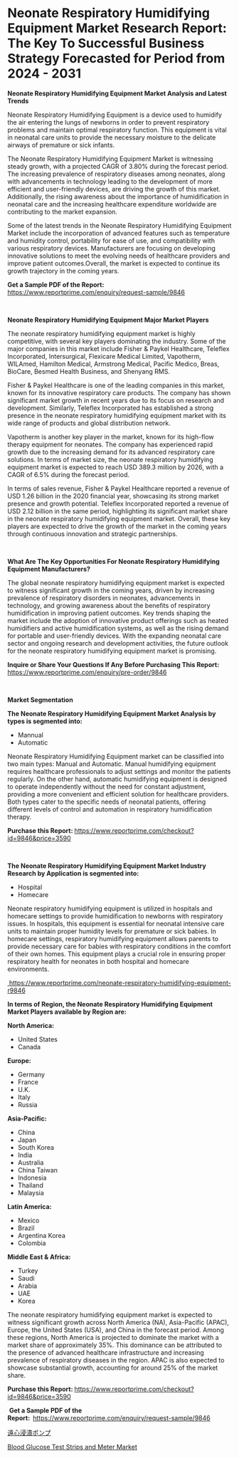 <p><h1>Neonate Respiratory Humidifying Equipment Market Research Report: The Key To Successful Business Strategy Forecasted for Period from 2024 - 2031</h1></p><p><strong>Neonate Respiratory Humidifying Equipment Market Analysis and Latest Trends</strong></p>
<p><p>Neonate Respiratory Humidifying Equipment is a device used to humidify the air entering the lungs of newborns in order to prevent respiratory problems and maintain optimal respiratory function. This equipment is vital in neonatal care units to provide the necessary moisture to the delicate airways of premature or sick infants.</p><p>The Neonate Respiratory Humidifying Equipment Market is witnessing steady growth, with a projected CAGR of 3.80% during the forecast period. The increasing prevalence of respiratory diseases among neonates, along with advancements in technology leading to the development of more efficient and user-friendly devices, are driving the growth of this market. Additionally, the rising awareness about the importance of humidification in neonatal care and the increasing healthcare expenditure worldwide are contributing to the market expansion.</p><p>Some of the latest trends in the Neonate Respiratory Humidifying Equipment Market include the incorporation of advanced features such as temperature and humidity control, portability for ease of use, and compatibility with various respiratory devices. Manufacturers are focusing on developing innovative solutions to meet the evolving needs of healthcare providers and improve patient outcomes.Overall, the market is expected to continue its growth trajectory in the coming years.</p></p>
<p><strong>Get a Sample PDF of the Report:&nbsp;</strong> <a href="https://www.reportprime.com/enquiry/request-sample/9846">https://www.reportprime.com/enquiry/request-sample/9846</a></p>
<p>&nbsp;</p>
<p><strong>Neonate Respiratory Humidifying Equipment Major Market Players</strong></p>
<p><p>The neonate respiratory humidifying equipment market is highly competitive, with several key players dominating the industry. Some of the major companies in this market include Fisher & Paykel Healthcare, Teleflex Incorporated, Intersurgical, Flexicare Medical Limited, Vapotherm, WILAmed, Hamilton Medical, Armstrong Medical, Pacific Medico, Breas, BioCare, Besmed Health Business, and Shenyang RMS.</p><p>Fisher & Paykel Healthcare is one of the leading companies in this market, known for its innovative respiratory care products. The company has shown significant market growth in recent years due to its focus on research and development. Similarly, Teleflex Incorporated has established a strong presence in the neonate respiratory humidifying equipment market with its wide range of products and global distribution network.</p><p>Vapotherm is another key player in the market, known for its high-flow therapy equipment for neonates. The company has experienced rapid growth due to the increasing demand for its advanced respiratory care solutions. In terms of market size, the neonate respiratory humidifying equipment market is expected to reach USD 389.3 million by 2026, with a CAGR of 6.5% during the forecast period.</p><p>In terms of sales revenue, Fisher & Paykel Healthcare reported a revenue of USD 1.26 billion in the 2020 financial year, showcasing its strong market presence and growth potential. Teleflex Incorporated reported a revenue of USD 2.12 billion in the same period, highlighting its significant market share in the neonate respiratory humidifying equipment market. Overall, these key players are expected to drive the growth of the market in the coming years through continuous innovation and strategic partnerships.</p></p>
<p>&nbsp;</p>
<p><strong>What Are The Key Opportunities For Neonate Respiratory Humidifying Equipment Manufacturers?</strong></p>
<p><p>The global neonate respiratory humidifying equipment market is expected to witness significant growth in the coming years, driven by increasing prevalence of respiratory disorders in neonates, advancements in technology, and growing awareness about the benefits of respiratory humidification in improving patient outcomes. Key trends shaping the market include the adoption of innovative product offerings such as heated humidifiers and active humidification systems, as well as the rising demand for portable and user-friendly devices. With the expanding neonatal care sector and ongoing research and development activities, the future outlook for the neonate respiratory humidifying equipment market is promising.</p></p>
<p><strong>Inquire or Share Your Questions If Any Before Purchasing This Report:</strong> <a href="https://www.reportprime.com/enquiry/pre-order/9846">https://www.reportprime.com/enquiry/pre-order/9846</a></p>
<p>&nbsp;</p>
<p><strong>Market Segmentation</strong></p>
<p><strong>The Neonate Respiratory Humidifying Equipment Market Analysis by types is segmented into:</strong></p>
<p><ul><li>Mannual</li><li>Automatic</li></ul></p>
<p><p>Neonate Respiratory Humidifying Equipment market can be classified into two main types: Manual and Automatic. Manual humidifying equipment requires healthcare professionals to adjust settings and monitor the patients regularly. On the other hand, automatic humidifying equipment is designed to operate independently without the need for constant adjustment, providing a more convenient and efficient solution for healthcare providers. Both types cater to the specific needs of neonatal patients, offering different levels of control and automation in respiratory humidification therapy.</p></p>
<p><strong>Purchase this Report:&nbsp;</strong><a href="https://www.reportprime.com/checkout?id=9846&price=3590">https://www.reportprime.com/checkout?id=9846&price=3590</a></p>
<p>&nbsp;</p>
<p><strong>The Neonate Respiratory Humidifying Equipment Market Industry Research by Application is segmented into:</strong></p>
<p><ul><li>Hospital</li><li>Homecare</li></ul></p>
<p><p>Neonate respiratory humidifying equipment is utilized in hospitals and homecare settings to provide humidification to newborns with respiratory issues. In hospitals, this equipment is essential for neonatal intensive care units to maintain proper humidity levels for premature or sick babies. In homecare settings, respiratory humidifying equipment allows parents to provide necessary care for babies with respiratory conditions in the comfort of their own homes. This equipment plays a crucial role in ensuring proper respiratory health for neonates in both hospital and homecare environments.</p></p>
<p><a href="https://www.reportprime.com/neonate-respiratory-humidifying-equipment-r9846">&nbsp;https://www.reportprime.com/neonate-respiratory-humidifying-equipment-r9846</a></p>
<p><strong>In terms of Region, the Neonate Respiratory Humidifying Equipment Market Players available by Region are:</strong></p>
<p>
    <p> <strong> North America: </strong>
        <ul>
            <li>United States</li>
            <li>Canada</li>
        </ul>
        </p> 
    <p> <strong> Europe: </strong>
        <ul>
            <li>Germany</li>
            <li>France</li>
            <li>U.K.</li>
            <li>Italy</li>
            <li>Russia</li>
        </ul>
        </p> 
    <p> <strong> Asia-Pacific: </strong>
        <ul>
            <li>China</li>
            <li>Japan</li>
            <li>South Korea</li>
            <li>India</li>
            <li>Australia</li>
            <li>China Taiwan</li>
            <li>Indonesia</li>
            <li>Thailand</li>
            <li>Malaysia</li>
        </ul>
        </p> 
    <p> <strong> Latin America: </strong>
        <ul>
            <li>Mexico</li>
            <li>Brazil</li>
            <li>Argentina Korea</li>
            <li>Colombia</li>
        </ul>
        </p> 
    <p> <strong> Middle East & Africa: </strong>
        <ul>
            <li>Turkey</li>
            <li>Saudi</li>
            <li>Arabia</li>
            <li>UAE</li>
            <li>Korea</li>
        </ul>
    </p>
    </p>
<p><p>The neonate respiratory humidifying equipment market is expected to witness significant growth across North America (NA), Asia-Pacific (APAC), Europe, the United States (USA), and China in the forecast period. Among these regions, North America is projected to dominate the market with a market share of approximately 35%. This dominance can be attributed to the presence of advanced healthcare infrastructure and increasing prevalence of respiratory diseases in the region. APAC is also expected to showcase substantial growth, accounting for around 25% of the market share.</p></p>
<p><strong>Purchase this Report: </strong><a href="https://www.reportprime.com/checkout?id=9846&price=3590">https://www.reportprime.com/checkout?id=9846&price=3590</a></p>
<p>&nbsp;<strong>Get a Sample PDF of the Report:&nbsp;&nbsp;</strong><a href="https://www.reportprime.com/enquiry/request-sample/9846">https://www.reportprime.com/enquiry/request-sample/9846</a></p>
<p><strong></strong></p>
<p><p><a href="https://medium.com/@ebbkautzer/%E9%81%A0%E5%BF%83%E6%B5%B8%E6%BC%AC%E3%83%9D%E3%83%B3%E3%83%97%E5%B8%82%E5%A0%B4%E3%81%AF-2024%E5%B9%B4%E3%81%BE%E3%81%A7%E3%81%AE%E5%B8%82%E5%A0%B4%E3%82%B7%E3%82%A7%E3%82%A2-%E8%A6%8F%E6%A8%A1-%E4%BA%88%E6%B8%AC%E3%81%AB%E7%84%A6%E7%82%B9%E3%82%92%E5%BD%93%E3%81%A6%E3%81%A6%E3%81%84%E3%81%BE%E3%81%99-69c0b5b5036b">遠心浸漬ポンプ</a></p><p><a href="https://github.com/RichRobinson5/Market-Research-Report-List-4/blob/main/blood-glucose-test-strips-and-meter-market.md">Blood Glucose Test Strips and Meter Market</a></p></p>